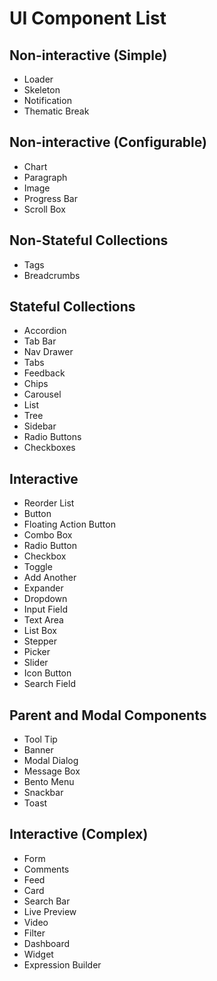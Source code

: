 # UI Component List

## Non-interactive (Simple)

* Loader
* Skeleton
* Notification
* Thematic Break

## Non-interactive (Configurable)

* Chart
* Paragraph
* Image
* Progress Bar
* Scroll Box

## Non-Stateful Collections

* Tags
* Breadcrumbs

## Stateful Collections

* Accordion
* Tab Bar
* Nav Drawer
* Tabs
* Feedback
* Chips
* Carousel
* List
* Tree
* Sidebar
* Radio Buttons
* Checkboxes

## Interactive

* Reorder List
* Button
* Floating Action Button
* Combo Box
* Radio Button
* Checkbox
* Toggle
* Add Another
* Expander
* Dropdown
* Input Field
* Text Area
* List Box
* Stepper
* Picker
* Slider
* Icon Button
* Search Field

## Parent and Modal Components

* Tool Tip
* Banner
* Modal Dialog
* Message Box
* Bento Menu
* Snackbar
* Toast

## Interactive (Complex)

* Form
* Comments
* Feed
* Card
* Search Bar
* Live Preview
* Video
* Filter
* Dashboard
* Widget
* Expression Builder
